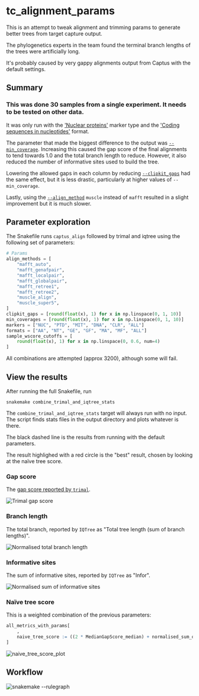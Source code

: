 # tc_alignment_params

This is an attempt to tweak alignment and trimming params to generate better
trees from target capture output.

The phylogenetics experts in the team found the terminal branch lengths of the
trees were artificially long.

It's probably caused by very gappy alignments output from Captus with the
default settings.

## Summary

### This was done 30 samples from a single experiment. It needs to be tested on other data.

It was only run with the ['Nuclear
proteins'](https://edgardomortiz.github.io/captus.docs/assembly/align/options/#-m---markers)
marker type and the ['Coding sequences in
nucleotides'](https://edgardomortiz.github.io/captus.docs/assembly/align/options/#-f---formats)
format.

The parameter that made the biggest difference to the output was
[`--min_coverage`](https://edgardomortiz.github.io/captus.docs/assembly/align/options/#--min_coverage).
Increasing this caused the gap score of the final alignments to tend towards
1.0 and the total branch length to reduce. However, it also reduced the number
of informative sites used to build the tree.

Lowering the allowed gaps in each column by reducing
[`--clipkit_gaps`](https://edgardomortiz.github.io/captus.docs/assembly/align/options/#--clipkit_gaps)
had the same effect, but it is less drastic, particularly at higher values of
`--min_coverage`.

Lastly, using the
[`--align_method`](https://edgardomortiz.github.io/captus.docs/assembly/align/options/#--align_method)
`muscle` instead of `mafft` resulted in a slight improvement but it is much
slower.

## Parameter exploration

The Snakefile runs `captus_align` followed by trimal and iqtree using the
following set of parameters:

```python
# Params
align_methods = [
    "mafft_auto",
    "mafft_genafpair",
    "mafft_localpair",
    "mafft_globalpair",
    "mafft_retree1",
    "mafft_retree2",
    "muscle_align",
    "muscle_super5",
]
clipkit_gaps = [round(float(x), 1) for x in np.linspace(0, 1, 10)]
min_coverages = [round(float(x), 1) for x in np.linspace(0, 1, 10)]
markers = ["NUC", "PTD", "MIT", "DNA", "CLR", "ALL"]
formats = ["AA", "NT", "GE", "GF", "MA", "MF", "ALL"]
sample_wscore_cutoffs = [
    round(float(x), 1) for x in np.linspace(0, 0.6, num=4)
]
```

All combinations are attempted (approx 3200), although some will fail.

## View the results

After running the full Snakefile, run

```
snakemake combine_trimal_and_iqtree_stats
```

The `combine_trimal_and_iqtree_stats` target will always run with no input. The
script finds stats files in the output directory and plots whatever is there.

The black dashed line is the results from running with the default parameters.

The result highlighed with a red circle is the "best" result, chosen by looking
at the naïve tree score.

### Gap score

The [gap score reported by
`trimal`](https://trimal.readthedocs.io/en/latest/scores.html#gap-score).

![`Trimal` gap score](assets/gap_score_plot.svg)

### Branch length

The total branch, reported by `IQTree` as "Total tree length (sum of branch
lengths)".

![Normalised total branch length](assets/normalised_branch_length_plot.svg)

### Informative sites

The sum of informative sites, reported by `IQTree` as "Infor".

![Normalised sum of informative
sites](assets/normalised_informative_site_plot.svg)

### Naïve tree score

This is a weighted combination of the previous parameters:

```R
all_metrics_with_params[
    ,
    naive_tree_score := ((2 * MedianGapScore_median) + normalised_sum_of_informative_sites - (2 * normalised_total_tree_length)) / 5
]
```

![naive_tree_score_plot](assets/naive_tree_score_plot.svg)

## Workflow

![`snakemake --rulegraph`](assets/graph.svg)
